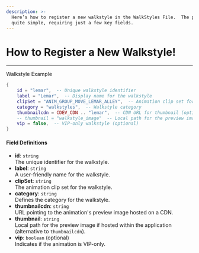 ```yaml
---
description: >-
  Here’s how to register a new walkstyle in the WalkStyles File.  The process is
  quite simple, requiring just a few key fields.
---
```


# How to Register a New Walkstyle!

***

Walkstyle Example

```lua
{
    id = "lemar",  -- Unique walkstyle identifier
    label = "Lemar",  -- Display name for the walkstyle
    clipSet = "ANIM_GROUP_MOVE_LEMAR_ALLEY",  -- Animation clip set for the walkstyle
    category = "walkstyles",  -- Walkstyle category
    thumbnailcdn = CDEV_CDN .. "lemar",  -- CDN URL for thumbnail (optional)
    -- thumbnail = "walkstyle_image"  -- Local path for the preview image (optional)
    vip = false,  -- VIP-only walkstyle (optional)
}
```

#### Field Definitions

* **id**: `string`\
  The unique identifier for the walkstyle.
* **label**: `string`\
  A user-friendly name for the walkstyle.
* **clipSet**: `string`\
  The animation clip set for the walkstyle.
* **category**: `string`\
  Defines the category for the walkstyle.
* **thumbnailcdn**: `string`\
  URL pointing to the animation's preview image hosted on a CDN.
* **thumbnail**: `string`\
  Local path for the preview image if hosted within the application (alternative to `thumbnailcdn`).
* **vip**: `boolean` (optional)\
  Indicates if the animation is VIP-only.
